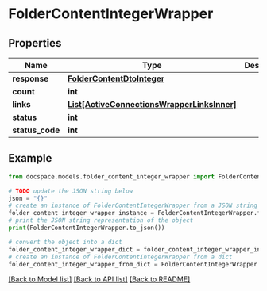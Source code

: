 # FolderContentIntegerWrapper


## Properties

Name | Type | Description | Notes
------------ | ------------- | ------------- | -------------
**response** | [**FolderContentDtoInteger**](FolderContentDtoInteger.md) |  | [optional] 
**count** | **int** |  | [optional] 
**links** | [**List[ActiveConnectionsWrapperLinksInner]**](ActiveConnectionsWrapperLinksInner.md) |  | [optional] 
**status** | **int** |  | [optional] 
**status_code** | **int** |  | [optional] 

## Example

```python
from docspace.models.folder_content_integer_wrapper import FolderContentIntegerWrapper

# TODO update the JSON string below
json = "{}"
# create an instance of FolderContentIntegerWrapper from a JSON string
folder_content_integer_wrapper_instance = FolderContentIntegerWrapper.from_json(json)
# print the JSON string representation of the object
print(FolderContentIntegerWrapper.to_json())

# convert the object into a dict
folder_content_integer_wrapper_dict = folder_content_integer_wrapper_instance.to_dict()
# create an instance of FolderContentIntegerWrapper from a dict
folder_content_integer_wrapper_from_dict = FolderContentIntegerWrapper.from_dict(folder_content_integer_wrapper_dict)
```
[[Back to Model list]](../README.md#documentation-for-models) [[Back to API list]](../README.md#documentation-for-api-endpoints) [[Back to README]](../README.md)


